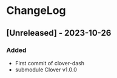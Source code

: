 # ChangeLog

## [Unreleased] - 2023-10-26
### Added
- First commit of clover-dash 
- submodule Clover v1.0.0

